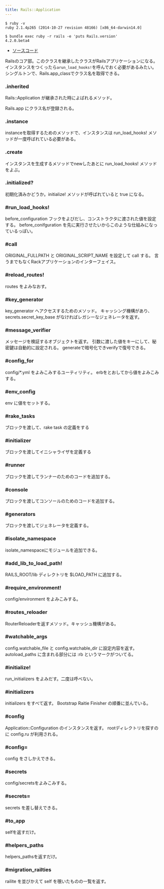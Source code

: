 ```yaml
---
title: Rails::Application
---
```


```
$ ruby -v
ruby 2.1.4p265 (2014-10-27 revision 48166) [x86_64-darwin14.0]
```

```
$ bundle exec ruby -r rails -e 'puts Rails.version'
4.2.0.beta4
```

* [ソースコード](https://github.com/rails/rails/blob/v4.2.0.beta4/railties/lib/rails/application.rb)

Railsのコア部。このクラスを継承したクラスがRailsアプリケーションになる。
インスタンスをつくったら`arun_load_hooks!`を呼んでおく必要があるみたい。
シングルトンで、Rails.app_classでクラス名を取得できる。

### .inherited

Rails::Application が継承された時によばれるメソッド。

Rails.app にクラス名が登録される。

### .instance

instanceを取得するためのメソッドで、インスタンスは run_load_hooks! メソッドが一度呼ばれている必要がある。

### .create

インスタンスを生成するメソッドでnewしたあとに run_load_hooks! メソッドをよぶ。

### .initialized?

初期化済みかどうか。initialize! メソッドが呼ばれていると true になる。

### #run_load_hooks!

before_configuration フックをよびだし、コンストラクタに渡された値を設定する。
before_conifguration を先に実行させたいからこのような仕組みになっているっぽい。

### #call

ORIGINAL_FULLPATH と ORIGINAL_SCRIPT_NAME を設定して call する。
言うまでもなくRackアプリケーションのインターフェイス。

### #reload_routes!

routes をよみなおす。

### #key_generator

key_generator へアクセスするためのメソッド。
キャッシング機構があり、secrets.secret_key_base がなければレガシーなジェネレータを返す。

### #message_verifier

メッセージを検証するオブジェクトを返す。
引数に渡した値をキーにして、秘密鍵は自動的に設定される。
generateで暗号化できverifyで復号できる。

### #config_for

config/*.yml をよみこみするユーティリティ。
erbをとおしてから値をよみこみする。

### #env_config

env に値をセットする。

### #rake_tasks

ブロックを渡して、rake task の定義をする

### #initializer

ブロックを渡してイニシャライザを定義する

### #runner

ブロックを渡してランナーのためのコードを追加する。

### #console

プロックを渡してコンソールのためのコードを追加する。

### #generators

ブロックを渡してジェネレータを定義する。

### #isolate_namespace

isolate_namespaceにモジュールを追加できる。

### #add_lib_to_load_path!

RAILS_ROOT/lib ディレクトリを $LOAD_PATH に追加する。

### #require_environment!

config/environment をよみこみする。

### #routes_reloader

RouterReloaderを返すメソッド。キャッシュ機構がある。

### #watchable_args

config.watchable_file と config.watchable_dir に設定内容を返す。
autoload_paths に含まれる部分には :rb というマークがついてる。

### #initialize!

run_initializers をよみだす。二度は呼べない。

### #initializers

initializers をすべて返す。 Bootstrap Raitie Finisher の順番に並んでいる。

### #config

Application::Configuration のインスタンスを返す。
rootディレクトリを探すのに config.ru が利用される。

### #config=

config をさしかえできる。

### #secrets

config/secretsをよみこみする。

### #secrets=

secrets を差し替えできる。

### #to_app

selfを返すだけ。

### #helpers_paths

helpers_pathsを返すだけ。

### #migration_railties

railite を並びかえて self を覗いたものの一覧を返す。
